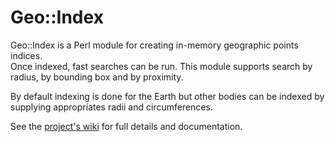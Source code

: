 # Geo::Index

Geo::Index is a Perl module for creating in-memory geographic points indices.  
Once indexed, fast searches can be run.  This module supports search by radius, by 
bounding box and by proximity.

By default indexing is done for the Earth but other bodies can be 
indexed by supplying appropriates radii and circumferences.

See the [project's wiki](https://github.com/Alex-Kent/Geo-Index/wiki) for full details and documentation.
